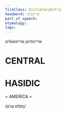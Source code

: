 ```yaml
---
fileClass: DictionaryEntry
headword: אַרײַנפֿיטן
part_of_speech: 
etymology: 
tags: 
---
```

אַרײַנפֿיטן
אַרײַנגעפֿיט

CENTRAL
========

HASIDIC
=======
= AMERICA = 

/aˈraːnfɪtn̩/